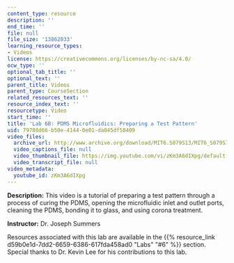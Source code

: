 ```yaml
---
content_type: resource
description: ''
end_time: ''
file: null
file_size: '13862033'
learning_resource_types:
- Videos
license: https://creativecommons.org/licenses/by-nc-sa/4.0/
ocw_type: ''
optional_tab_title: ''
optional_text: ''
parent_title: Videos
parent_type: CourseSection
related_resources_text: ''
resource_index_text: ''
resourcetype: Video
start_time: ''
title: 'Lab 6B: PDMS Microfluidics: Preparing a Test Pattern'
uid: 79788d66-b50e-4144-0e01-da045df58409
video_files:
  archive_url: http://www.archive.org/download/MIT6.S079S13/MIT6_S079S13_lab06B_300k.mp4
  video_captions_file: null
  video_thumbnail_file: https://img.youtube.com/vi/zKm3A6dIXpg/default.jpg
  video_transcript_file: null
video_metadata:
  youtube_id: zKm3A6dIXpg
---
```


**Description:** This video is a tutorial of preparing a test pattern through a process of curing the PDMS, opening the microfluidic inlet and outlet ports, cleaning the PDMS, bonding it to glass, and using corona treatment.

**Instructor:** Dr. Joseph Summers

Resources associated with this lab are available in the {{% resource_link d59b0e1d-7dd2-6659-6386-617fda458ad0 "Labs" "#6" %}} section. Special thanks to Dr. Kevin Lee for his contributions to this lab.

